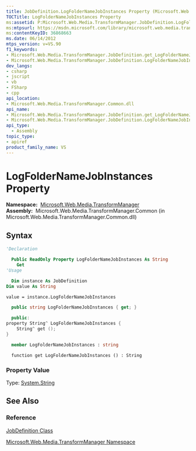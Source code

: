 ```yaml
---
title: JobDefinition.LogFolderNameJobInstances Property (Microsoft.Web.Media.TransformManager)
TOCTitle: LogFolderNameJobInstances Property
ms:assetid: P:Microsoft.Web.Media.TransformManager.JobDefinition.LogFolderNameJobInstances
ms:mtpsurl: https://msdn.microsoft.com/library/microsoft.web.media.transformmanager.jobdefinition.logfoldernamejobinstances(v=VS.90)
ms:contentKeyID: 36868663
ms.date: 06/14/2012
mtps_version: v=VS.90
f1_keywords:
- Microsoft.Web.Media.TransformManager.JobDefinition.get_LogFolderNameJobInstances
- Microsoft.Web.Media.TransformManager.JobDefinition.LogFolderNameJobInstances
dev_langs:
- csharp
- jscript
- vb
- FSharp
- cpp
api_location:
- Microsoft.Web.Media.TransformManager.Common.dll
api_name:
- Microsoft.Web.Media.TransformManager.JobDefinition.get_LogFolderNameJobInstances
- Microsoft.Web.Media.TransformManager.JobDefinition.LogFolderNameJobInstances
api_type:
  - Assembly
topic_type:
- apiref
product_family_name: VS
---
```


# LogFolderNameJobInstances Property

**Namespace:**  [Microsoft.Web.Media.TransformManager](microsoft-web-media-transformmanager-namespace.md)  
**Assembly:**  Microsoft.Web.Media.TransformManager.Common (in Microsoft.Web.Media.TransformManager.Common.dll)

## Syntax

```vb
'Declaration

  Public ReadOnly Property LogFolderNameJobInstances As String
    Get
'Usage

  Dim instance As JobDefinition
Dim value As String

value = instance.LogFolderNameJobInstances
```

```csharp
  public string LogFolderNameJobInstances { get; }
```

```cpp
  public:
property String^ LogFolderNameJobInstances {
    String^ get ();
}
```

``` fsharp
  member LogFolderNameJobInstances : string
```

```jscript
  function get LogFolderNameJobInstances () : String
```

### Property Value

Type: [System.String](https://msdn.microsoft.com/library/s1wwdcbf)  

## See Also

### Reference

[JobDefinition Class](jobdefinition-class-microsoft-web-media-transformmanager.md)

[Microsoft.Web.Media.TransformManager Namespace](microsoft-web-media-transformmanager-namespace.md)
